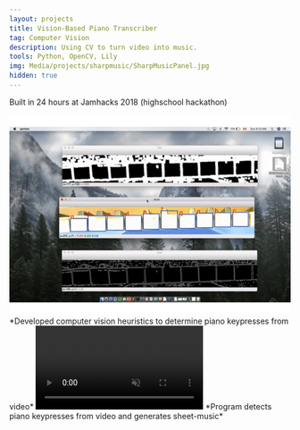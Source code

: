 ```yaml
---
layout: projects
title: Vision-Based Piano Transcriber
tag: Computer Vision
description: Using CV to turn video into music.
tools: Python, OpenCV, Lily
img: Media/projects/sharpmusic/SharpMusicPanel.jpg
hidden: true
---
```

Built in 24 hours at Jamhacks 2018 (highschool hackathon)
 
<img src="/Media/projects/sharpmusic/sharpmusic-key-detection.jpg">
*Developed computer vision heuristics to determine piano keypresses from video*

<video autoplay loop muted playsinline>
 <source src="/Media/projects/sharpmusic/sharpmusic.mp4" type="video/mp4">
</video>
*Program detects piano keypresses from video and generates sheet-music*